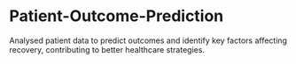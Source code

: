 # Patient-Outcome-Prediction
Analysed patient data to predict outcomes and identify key factors affecting recovery, contributing to better healthcare strategies.
